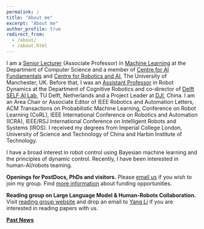```yaml
---
permalink: /
title: "About me"
excerpt: "About me"
author_profile: true
redirect_from: 
  - /about/
  - /about.html
---
```


I am a [Senior Lecturer](https://www.research.manchester.ac.uk/portal/wei.pan.html) (Associate Professor) in [Machine Learning](https://www.idsai.manchester.ac.uk/research/centre-for-ai-fundamentals/) at the Department of Computer Science and a member of [Centre for AI Fundamentals](https://www.idsai.manchester.ac.uk/research/centre-for-ai-fundamentals/) and [Centre for Robotics and AI](https://www.robotics.manchester.ac.uk/), The University of Manchester, UK.  Before that, I was an [Assistant Professor](https://www.tudelft.nl/en/staff/wei.pan/) in Robot Dynamics at the Department of Cognitive Robotics and co-director of [Delft SELF AI Lab](https://www.tudelft.nl/ai/self-lab?languageSelect=UK&searchCriteria[0][key]=keywords&searchCriteria[0][values][]=SELFLab&searchCriteria[1][key]=Resultsperpage&searchCriteria[1][values][]=50), TU Delft, Netherlands and a Project Leader at [DJI](http://www.dji.com), China. I am an Area Chair or Associate Editor of IEEE Robotics and Automation Letters, ACM Transactions on Probabilistic Machine Learning, Conference on Robot Learning (CoRL), IEEE International Conference on Robotics and Automation (ICRA), IEEE/RSJ International Conference on Intelligent Robots and Systems (IROS). I received my degrees from Imperial College London, University of Science and Technology of China and Harbin Institute of Technology. 

I have a broad interest in robot control using Bayesian machine learning and the principles of dynamic control. Recently, I have been interested in human-AI/robots teaming.

**Openings for PostDocs, PhDs and visitors.** Please [email us](wei.pan@manchester.ac.uk) if you wish to join my group. Find [more information](https://panweihit.github.io/opening/) about funding opportunities. 


**Reading group on Large Language Model & Human-Robots Collaboration.** Visit [reading group website](https://liyang.page/reading-party/) and drop an email to [Yang Li](yang.li-4@manchester.ac.uk) if you are interested in reading papers with us.


**[Past News](https://panweihit.github.io/news)**


